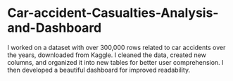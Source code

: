 # Car-accident-Casualties-Analysis-and-Dashboard
 I worked on a dataset with over 300,000 rows related to car accidents over the years, downloaded from Kaggle. I cleaned the data, created new columns, and organized it into new tables for better user comprehension. I then developed a beautiful dashboard for improved readability.
